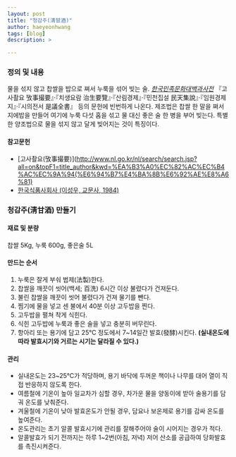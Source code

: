 ```yaml
---
layout: post
title: "청감주(淸甘酒)"
author: haeyeonhwang
tags: [blog]
description: >

---
```


### 정의 및 내용  
물을 섞지 않고 찹쌀을 밥으로 쪄서 누룩을 섞어 빚는 술. [*한국민족문화대백과사전*](http://encykorea.aks.ac.kr/Contents/SearchNavi?keyword=%EC%B2%AD%EA%B0%90%EC%A3%BC&ridx=0&tot=1051)
『고사촬요 攷事撮要』·『치생요람 治生要覽』·『산림경제』·『민천집설 民天集說』·『임원경제지』·『시의전서 是議全書』 등의 문헌에 빈번하게 나온다.
제조법은 찹쌀 한 말을 쪄서 지에밥을 만들어 여기에 누룩 다섯 홉을 섞고 물 대신 좋은 술 한 병을 부어 빚는다. 특별한 양조법으로 물을 섞지 않고 달게 빚어지는 것이 특징이다.

#### 참고문헌
* [고사촬요(攷事撮要)](http://www.nl.go.kr/nl/search/search.jsp?all=on&topF1=title_author&kwd=%EA%B3%A0%EC%82%AC%EC%B4%AC%EC%9A%94(%E6%94%B7%E4%BA%8B%E6%92%AE%E8%A6%81)
* [한국식품사회사  (이성우, 교문사, 1984)](http://www.nl.go.kr/nl/search/search.jsp?all=on&topF1=title_author&kwd=%ED%95%9C%EA%B5%AD%EC%8B%9D%ED%92%88%EC%82%AC%ED%9A%8C%EC%82%AC)

### 청감주(淸甘酒) 만들기 

#### 재료 및 분량
찹쌀 5Kg, 누룩 600g, 좋은술 5L 

#### 만드는 순서
1. 누룩은 잘게 부숴 법제(法製)한다.
2. 찹쌀을 깨끗이 씻어(백세; 百洗) 6시간 이상 불렸다가 건져둔다.
3. 불린 찹쌀을 깨끗이 씻어 불렸다가 건져 물기를 뺀다.
4. 찜기에 물을 넣고 센 불에서 40분 이상 고두밥을 찐다.
5. 고두밥을 펼쳐 착게 식힌다.
6. 식힌 고두밥에 누룩과 좋은 술을 넣고 충분히 버무린다.
7. 항아리 또는 용기에 담고 25°C 정도에서 7~14일간 발효(發酵)시킨다.
**(실내온도에 따라 발효시기와 거르는 시기는 달라질 수 있다.)** 

#### 관리
* 실내온도는 23~25°C가 적당하며, 용기 바닥에 두꺼운 책이나 나무를 대어 열이 직접 반응하지 않도록 한다.
* 여름철에 기온이 높아 일교차가 심할 경우, 차가운 물을 양동이에 받아 술용기를 담궈 온도를 낮춰준다.
* 겨울철에 기온이 낮아 발효온도가 안될 경우, 담요나 보온제로 용기를 감싸 온도를 높여준다.
* 온도관리는 초기 알콜 발효시기에 관리를 잘해주어야 술이 시어지는 경우가 적다.
* 알콜발효가 되기 전까지는 하루 1~2번(아침, 저녁) 저어 산소를 공급하여 당화발효를 촉진시켜준다.